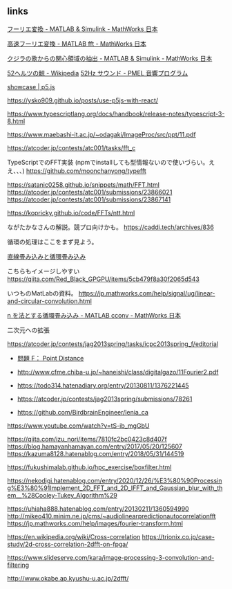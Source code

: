 


## links


[フーリエ変換 - MATLAB & Simulink - MathWorks 日本](https://jp.mathworks.com/help/matlab/math/fourier-transforms.html)

[高速フーリエ変換 - MATLAB fft - MathWorks 日本](https://jp.mathworks.com/help/matlab/ref/fft.html)

[クジラの歌からの関心領域の抽出 - MATLAB & Simulink - MathWorks 日本](https://jp.mathworks.com/help/signal/ug/extract-regions-of-interest-from-whale-song.html)


[52ヘルツの鯨 - Wikipedia](https://ja.wikipedia.org/wiki/52%E3%83%98%E3%83%AB%E3%83%84%E3%81%AE%E9%AF%A8)
[52Hz サウンド - PMEL 音響プログラム](https://www.pmel.noaa.gov/acoustics/whales/sounds/sounds_52blue.html)


[showcase | p5.js](https://p5js.org/showcase/featuring/roni-cantor.html)


https://ysko909.github.io/posts/use-p5js-with-react/


https://www.typescriptlang.org/docs/handbook/release-notes/typescript-3-8.html


https://www.maebashi-it.ac.jp/~odagaki/ImageProc/src/ppt/11.pdf

https://atcoder.jp/contests/atc001/tasks/fft_c


TypeScriptでのFFT実装 (npmでinstallしても型情報ないので使いづらい。ええ、、、)
https://github.com/moonchanyong/typefft


https://satanic0258.github.io/snippets/math/FFT.html
https://atcoder.jp/contests/atc001/submissions/23866021
https://atcoder.jp/contests/atc001/submissions/23867141

https://kopricky.github.io/code/FFTs/ntt.html

ながたかなさんの解説。競プロ向けかも。
https://caddi.tech/archives/836


循環の処理はここをまず見よう。

[直線畳み込みと循環畳み込み](https://vrlab.meijo-u.ac.jp/edu/linear-and-cyclic-convolution.html)

こちらもイメージしやすい
https://qiita.com/Red_Black_GPGPU/items/5cb479f8a30f2065d543

いつものMatLabの資料。
https://jp.mathworks.com/help/signal/ug/linear-and-circular-convolution.html

[n を法とする循環畳み込み - MATLAB cconv - MathWorks 日本](https://jp.mathworks.com/help/signal/ref/cconv.html?searchHighlight=cconv&s_tid=srchtitle_cconv_1)


二次元への拡張

https://atcoder.jp/contests/jag2013spring/tasks/icpc2013spring_f/editorial

- [問題 F： Point Distance](https://jag-icpc.org/?plugin=attach&refer=2012%2FPractice%2F春コンテスト%2F講評&openfile=Point%20Distance.pdf)


- http://www.cfme.chiba-u.jp/~haneishi/class/digitalgazo/11Fourier2.pdf

- https://todo314.hatenadiary.org/entry/20130811/1376221445


- https://atcoder.jp/contests/jag2013spring/submissions/78261


- https://github.com/BirdbrainEngineer/lenia_ca

https://www.youtube.com/watch?v=tS-ib_mgGbU


https://qiita.com/izu_nori/items/7810fc2bc0423c8d407f
https://blog.hamayanhamayan.com/entry/2017/05/20/125607
https://kazuma8128.hatenablog.com/entry/2018/05/31/144519


https://fukushimalab.github.io/hpc_exercise/boxfilter.html



https://nekodigi.hatenablog.com/entry/2020/12/26/%E3%80%90Processing%E3%80%91Implement_2D_FFT_and_2D_IFFT_and_Gaussian_blur_with_them__%28Cooley-Tukey_Algorithm%29

https://uhiaha888.hatenablog.com/entry/20130211/1360594990
http://mikeo410.minim.ne.jp/cms/~audiolinearpredictionautocorrelationfft
https://jp.mathworks.com/help/images/fourier-transform.html

https://en.wikipedia.org/wiki/Cross-correlation
https://trionix.co.jp/case-study/2d-cross-correlation-2dfft-on-fpga/

https://www.slideserve.com/kara/image-processing-3-convolution-and-filtering

http://www.okabe.ap.kyushu-u.ac.jp/2dfft/
